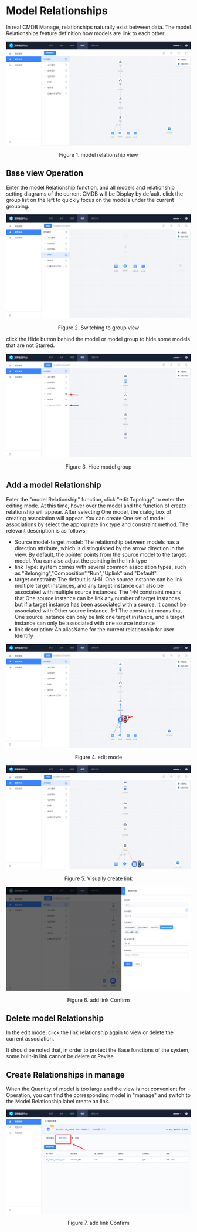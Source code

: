  # Model Relationships 

 In real CMDB Manage, relationships naturally exist between data.  The model Relationships feature definition how models are link to each other. 

 ![1579054176310](../media/1579054176310.png) 
 <center>Figure 1. model relationship view</center> 

 ## Base view Operation 

 Enter the model Relationship function, and all models and relationship setting diagrams of the current CMDB will be Display by default. click the group list on the left to quickly focus on the models under the current grouping. 

 ![1579057199154](../media/1579057199154.png) 
 <center>Figure 2. Switching to group view</center> 

 click the Hide button behind the model or model group to hide some models that are not Starred. 

 ![1579057316494](../media/1579057316494.png) 
 <center>Figure 3. Hide model group</center> 

 ## Add a model Relationship 

 Enter the "model Relationship" function, click "edit Topology" to enter the editing mode. At this time, hover over the model and the function of create relationship will appear. After selecting One model, the dialog box of creating association will appear.  You can create One set of model associations by select the appropriate link type and constraint method.  The relevant description is as follows: 

 - Source model-target model: The relationship between models has a direction attribute, which is distinguished by the arrow direction in the view.  By default, the pointer points from the source model to the target model.  You can also adjust the pointing in the link type 
 - link Type: system comes with several common association types, such as "Belonging","Composition","Run","Uplink" and "Default". 
 - target constraint: The default is N-N. One source instance can be link multiple target instances, and any target instance can also be associated with multiple source instances.  The 1-N constraint means that One source instance can be link any number of target instances, but if a target instance has been associated with a source, it cannot be associated with Other source instance.  1-1 The constraint means that One source instance can only be link one target instance, and a target instance can only be associated with one source instance 
 - link description: An aliasName for the current relationship for user Identify 

 ![1579056952798](../media/1579056952798.png) 
 <center>Figure 4. edit mode</center> 

 ![1579057463124](../media/1579057463124.png) 
 <center>Figure 5. Visually create link</center> 

 ![1579058241668](../media/1579058241668.png) 
 <center>Figure 6. add link Confirm</center> 

 ## Delete model Relationship 

 In the edit mode, click the link relationship again to view or delete the current association. 

 It should be noted that, in order to protect the Base functions of the system, some built-in link cannot be delete or Revise. 

 ## Create Relationships in manage 

 When the Quantity of model is too large and the view is not convenient for Operation, you can find the corresponding model in "manage" and switch to the Model Relationship label create an link. 

 ![1579058537897](../media/1579058537897.png) 
 <center>Figure 7. add link Confirm</center> 